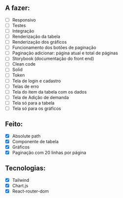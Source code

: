 ## A fazer:
- [ ]  Responsivo
- [ ]  Testes
  - [ ]  Integração
  - [ ]  Renderização da tabela
  - [ ]  Renderização dos gráficos
  - [ ]  Funcionamento dos botões de paginação
- [ ]  Paginação adicionar: página atual e total de páginas
- [ ]  Storybook (documentação do front end)
- [ ]  Clean code
- [ ]  Solid
- [ ]  Token
- [ ]  Tela de login e cadastro
- [ ]  Telas de erro
- [ ]  Tela do item da tabela com os dados
- [ ]  Tela de Adição de demanda
- [ ]  Tela só para a tabela
- [ ]  Tela só para os gráficos

## Feito:
- [x]  Absolute path
- [x]  Componente de tabela
- [x]  Gráficos
- [x]  Paginação com 20 linhas por página

## Tecnologias:
- [x]  Tailwind
- [x]  Chart.js
- [x]  React-router-dom